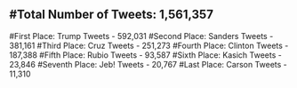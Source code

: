 #Total Number of Tweets: 1,561,357 
---
#First Place: Trump Tweets - 592,031
#Second Place: Sanders Tweets - 381,161
#Third Place: Cruz Tweets - 251,273
#Fourth Place: Clinton Tweets - 187,388
#Fifth Place: Rubio Tweets - 93,587
#Sixth Place: Kasich Tweets - 23,846
#Seventh Place: Jeb! Tweets - 20,767
#Last Place: Carson Tweets - 11,310
